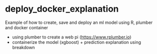# deploy_docker_explanation
Example of how to create, save and deploy an ml model using R, plumber and docker container

- using plumber to create a web pi (https://www.rplumber.io)
- containerize the model (xgboost) + prediction explanation using breakdown

